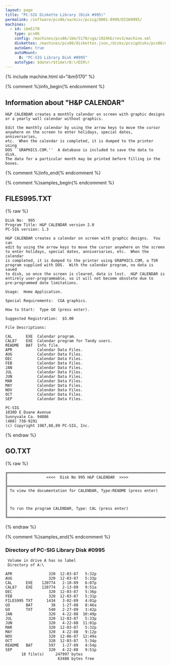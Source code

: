 ```yaml
---
layout: page
title: "PC-SIG Diskette Library (Disk #995)"
permalink: /software/pcx86/sw/misc/pcsig/0001-0999/DISK0995/
machines:
  - id: ibm5170
    type: pcx86
    config: /machines/pcx86/ibm/5170/cga/1024kb/rev3/machine.xml
    diskettes: /machines/pcx86/diskettes.json,/disks/pcsigdisks/pcx86/diskettes.json
    autoGen: true
    autoMount:
      B: "PC-SIG Library Disk #0995"
    autoType: $date\r$time\rB:\rDIR\r
---
```


{% include machine.html id="ibm5170" %}

{% comment %}info_begin{% endcomment %}

## Information about "H&P CALENDAR"

    H&P CALENDAR creates a monthly calendar on screen with graphic designs
    or a yearly wall calendar without graphics.
    
    Edit the monthly calendar by using the arrow keys to move the cursor
    anywhere on the screen to enter holidays, special dates, anniversaries,
    etc.  When the calendar is completed, it is dumped to the printer using
    DOS ``GRAPHICS.COM.''  A database is included to save the data to disk.
    The data for a particular month may be printed before filling in the
    boxes.
{% comment %}info_end{% endcomment %}

{% comment %}samples_begin{% endcomment %}

## FILES995.TXT

{% raw %}
```
Disk No:  995
Program Title: H&P CALENDAR version 2.0
PC-SIG version: 1.3

H&P CALENDAR creates a calendar on screen with graphic designs.  You can
edit by using the arrow keys to move the cursor anywhere on the screen
to enter holidays, special dates, anniversaries, etc.  When the calendar
is completed, it is dumped to the printer using GRAPHICS.COM, a TSR
program supplied with DOS.  With the calendar program, no data is saved
to disk, so once the screen is cleared, data is lost.  H&P CALENDAR is
entirely user-programmable, so it will not become obsolete due to
pre-programmed date limitations.

Usage:  Home Application.

Special Requirements:  CGA graphics.

How to Start:  Type GO (press enter).

Suggested Registration:  $5.00

File Descriptions:

CAL      EXE  Calendar program.
CAL87    EXE  Calendar program for Tandy users.
README   BAT  Info file.
APR           Calendar Data Files.
AUG           Calendar Data Files.
DEC           Calendar Data Files.
FEB           Calendar Data Files.
JAN           Calendar Data Files.
JUL           Calendar Data Files.
JUN           Calendar Data Files.
MAR           Calendar Data Files.
MAY           Calendar Data Files.
NOV           Calendar Data Files.
OCT           Calendar Data Files.
SEP           Calendar Data Files.

PC-SIG
1030D E Duane Avenue
Sunnyvale Ca. 94086
(408) 730-9291
(c) Copyright 1987,88,89 PC-SIG, Inc.

```
{% endraw %}

## GO.TXT

{% raw %}
```
╔═════════════════════════════════════════════════════════════════════════╗
║                 <<<<  Disk No 995 H&P CALENDAR  >>>>                    ║
╠═════════════════════════════════════════════════════════════════════════╣
║ To view the documentation for CALENDAR, Type:README (press enter)       ║
║                                                                         ║
║ To run the program CALENDAR, Type: CAL (press enter)                    ║
╚═════════════════════════════════════════════════════════════════════════╝
```
{% endraw %}

{% comment %}samples_end{% endcomment %}

### Directory of PC-SIG Library Disk #0995

     Volume in drive A has no label
     Directory of A:\

    APR                320  12-03-87   5:32p
    AUG                320  12-03-87   5:33p
    CAL      EXE    120774   2-10-89   6:07p
    CAL87    EXE    120774   2-13-89   9:51a
    DEC                320  12-03-87   5:36p
    FEB                320  12-03-87   5:31p
    FILES995 TXT      1434   3-02-89   4:01p
    GO       BAT        38   1-27-88   8:46a
    GO       TXT       540   2-27-89   3:42p
    JAN                320   4-22-88  10:49p
    JUL                320  12-03-87   5:33p
    JUN                320   4-22-88  11:01p
    MAR                320  12-03-87   5:32p
    MAY                320   4-22-88   9:12p
    NOV                320  12-06-87  12:49a
    OCT                320  12-03-87   5:34p
    README   BAT       597   1-27-89   4:54p
    SEP                320   4-22-88   9:51p
           18 file(s)     247997 bytes
                           63488 bytes free
